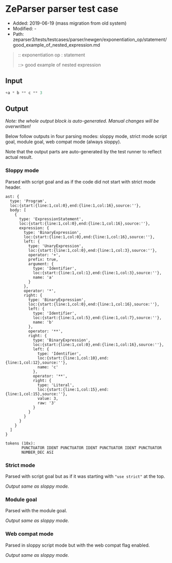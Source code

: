 # ZeParser parser test case

- Added: 2019-06-19 (mass migration from old system)
- Modified: -
- Path: zeparser3/tests/testcases/parser/newgen/exponentiation_op/statement/good_example_of_nested_expression.md

> :: exponentiation op : statement
>
> ::> good example of nested expression

## Input

`````js
+a * b ** c ** 3
`````

## Output

_Note: the whole output block is auto-generated. Manual changes will be overwritten!_

Below follow outputs in four parsing modes: sloppy mode, strict mode script goal, module goal, web compat mode (always sloppy).

Note that the output parts are auto-generated by the test runner to reflect actual result.

### Sloppy mode

Parsed with script goal and as if the code did not start with strict mode header.

`````
ast: {
  type: 'Program',
  loc:{start:{line:1,col:0},end:{line:1,col:16},source:''},
  body: [
    {
      type: 'ExpressionStatement',
      loc:{start:{line:1,col:0},end:{line:1,col:16},source:''},
      expression: {
        type: 'BinaryExpression',
        loc:{start:{line:1,col:0},end:{line:1,col:16},source:''},
        left: {
          type: 'UnaryExpression',
          loc:{start:{line:1,col:0},end:{line:1,col:3},source:''},
          operator: '+',
          prefix: true,
          argument: {
            type: 'Identifier',
            loc:{start:{line:1,col:1},end:{line:1,col:3},source:''},
            name: 'a'
          }
        },
        operator: '*',
        right: {
          type: 'BinaryExpression',
          loc:{start:{line:1,col:0},end:{line:1,col:16},source:''},
          left: {
            type: 'Identifier',
            loc:{start:{line:1,col:5},end:{line:1,col:7},source:''},
            name: 'b'
          },
          operator: '**',
          right: {
            type: 'BinaryExpression',
            loc:{start:{line:1,col:0},end:{line:1,col:16},source:''},
            left: {
              type: 'Identifier',
              loc:{start:{line:1,col:10},end:{line:1,col:12},source:''},
              name: 'c'
            },
            operator: '**',
            right: {
              type: 'Literal',
              loc:{start:{line:1,col:15},end:{line:1,col:15},source:''},
              value: 3,
              raw: '3'
            }
          }
        }
      }
    }
  ]
}

tokens (10x):
       PUNCTUATOR IDENT PUNCTUATOR IDENT PUNCTUATOR IDENT PUNCTUATOR
       NUMBER_DEC ASI
`````

### Strict mode

Parsed with script goal but as if it was starting with `"use strict"` at the top.

_Output same as sloppy mode._

### Module goal

Parsed with the module goal.

_Output same as sloppy mode._

### Web compat mode

Parsed in sloppy script mode but with the web compat flag enabled.

_Output same as sloppy mode._
